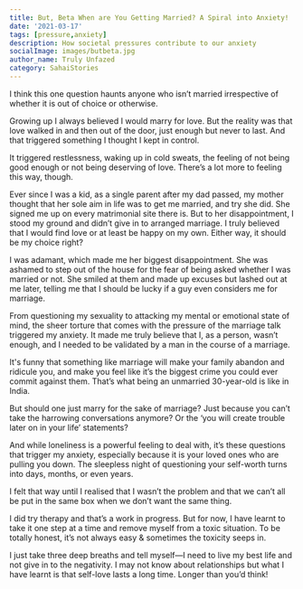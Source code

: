 ```yaml
---  
title: But, Beta When are You Getting Married? A Spiral into Anxiety!
date: '2021-03-17'  
tags: [pressure,anxiety]  
description: How societal pressures contribute to our anxiety  
socialImage: images/butbeta.jpg
author_name: Truly Unfazed
category: SahaiStories
---  
```


I think this one question haunts anyone who isn’t married irrespective of whether it is out of choice or otherwise.

Growing up I always believed I would marry for love. But the reality was that love walked in and then out of the door, just enough but never to last. And that triggered something I thought I kept in control.

It triggered restlessness, waking up in cold sweats, the feeling of not being good enough or not being deserving of love. There’s a lot more to feeling this way, though.

Ever since I was a kid, as a single parent after my dad passed, my mother thought that her sole aim in life was to get me married, and try she did. She signed me up on every matrimonial site there is. But to her disappointment, I stood my ground and didn’t give in to arranged marriage. I truly believed that I would find love or at least be happy on my own. Either way, it should be my choice right?
 
I was adamant, which made me her biggest disappointment. She was ashamed to step out of the house for the fear of being asked whether I was married or not. She smiled at them and made up excuses but lashed out at me later, telling me that I should be lucky if a guy even considers me for marriage.

From questioning my sexuality to attacking my mental or emotional state of mind, the sheer torture that comes with the pressure of the marriage talk triggered my anxiety. It made me truly believe that I, as a person, wasn’t enough, and I needed to be validated by a man in the course of a marriage.

It's funny that something like marriage will make your family abandon and ridicule you, and make you feel like it’s the biggest crime you could ever commit against them. That’s what being an unmarried 30-year-old is like in India. 

But should one just marry for the sake of marriage? Just because you can’t take the harrowing conversations anymore? Or the ‘you will create trouble later on in your life’ statements?

And while loneliness is a powerful feeling to deal with, it’s these questions that trigger my anxiety, especially because it is your loved ones who are pulling you down. The sleepless night of questioning your self-worth turns into days, months, or even years. 

I felt that way until I realised that I wasn’t the problem and that we can’t all be put in the same box when we don’t want the same thing.

I did try therapy and that’s a work in progress.
But for now, I have learnt to take it one step at a time and remove myself from a toxic situation. To be totally honest, it’s not always easy & sometimes the toxicity seeps in.

I just take three deep breaths and tell myself—I need to live my best life and not give in to the negativity. I may not know about relationships but what I have learnt is that self-love lasts a long time. Longer than you’d think!



